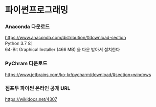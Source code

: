 # 파이썬프로그래밍


### Anaconda 다운로드
https://www.anaconda.com/distribution/#download-section
<br>
Python 3.7 의 <br>
64-Bit Graphical Installer (466 MB) 을 다운 받아서 설치한다



### PyChram 다운로드
https://www.jetbrains.com/ko-kr/pycharm/download/#section=windows


### 점프투 파이썬 온라인 공개 URL
https://wikidocs.net/4307
